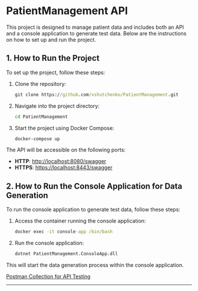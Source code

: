 # PatientManagement API

This project is designed to manage patient data and includes both an API and a console application to generate test data. Below are the instructions on how to set up and run the project.

## 1. How to Run the Project

To set up the project, follow these steps:

1. Clone the repository:
   ```cmd
   git clone https://github.com/vshutchenko/PatientManagement.git
   ```
2. Navigate into the project directory:
   ```cmd
   cd PatientManagement
   ```
3. Start the project using Docker Compose:
   ```cmd
   docker-compose up
   ```

The API will be accessible on the following ports:
- **HTTP**: [http://localhost:8080/swagger](http://localhost:8080/swagger)
- **HTTPS**: [https://localhost:8443/swagger](https://localhost:8443/swagger)

## 2. How to Run the Console Application for Data Generation

To run the console application to generate test data, follow these steps:

1. Access the container running the console application:
   ```cmd
   docker exec -it console-app /bin/bash
   ```
2. Run the console application:
   ```cmd
   dotnet PatientManagement.ConsoleApp.dll
   ```

This will start the data generation process within the console application.


[Postman Collection for API Testing](./Patient%20API.postman_collection.json)

---